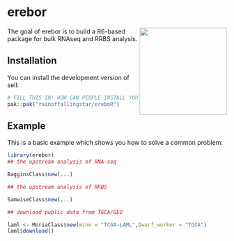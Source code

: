 
<!-- README.md is generated from README.Rmd. Please edit that file -->

# erebor

<img src="https://gitee.com/rainoffallingstar/ereboR/blob/master/dev/erebor.png" height="200" align="right"/>
<!-- badges: start --> <!-- badges: end -->

The goal of erebor is to build a R6-based package for bulk RNAseq and
RRBS analysis.

## Installation

You can install the development version of sell:

``` r
# FILL THIS IN! HOW CAN PEOPLE INSTALL YOUR DEV PACKAGE?
pak::pak("rainoffallingstar/ereboR")
```

## Example

This is a basic example which shows you how to solve a common problem:

``` r
library(erebor)
## the upstream analysis of RNA-seq

BagginsClass$new(...)

## the upstream analysis of RRBS

SamwiseClass$new(...)

## download public data from TGCA/GEO

laml <- MoriaClass$new(mine = "TCGA-LAML",Dwarf_worker = "TGCA")
laml$download()
```

